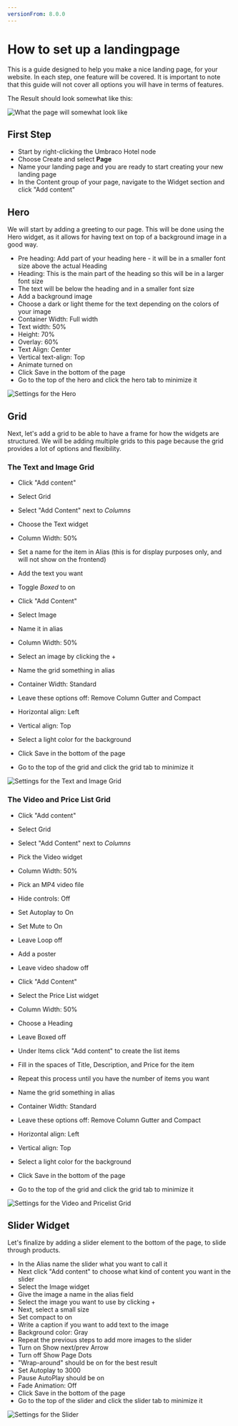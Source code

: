 ```yaml
---
versionFrom: 8.0.0
---
```


# How to set up a landingpage

This is a guide designed to help you make a nice landing page, for your website.
In each step, one feature will be covered. It is important to note that this guide will not cover all options you will have in terms of features.

The Result should look somewhat like this:

![What the page will somewhat look like](images/Frontend-landingpage.gif)

## First Step

- Start by right-clicking the Umbraco Hotel node
- Choose Create and select **Page**
- Name your landing page and you are ready to start creating your new landing page
- In the Content group of your page, navigate to the Widget section and click "Add content"

## Hero

We will start by adding a greeting to our page. This will be done using the Hero widget, as it allows for having text on top of a background image in a good way.

- Pre heading: Add part of your heading here - it will be in a smaller font size above the actual Heading
- Heading: This is the main part of the heading so this will be in a larger font size
- The text will be below the heading and in a smaller font size
- Add a background image
- Choose a dark or light theme for the text depending on the colors of your image
- Container Width: Full width
- Text width: 50%
- Height: 70%
- Overlay: 60%
- Text Align: Center
- Vertical text-align: Top
- Animate turned on
- Click Save in the bottom of the page
- Go to the top of the hero and click the hero tab to minimize it

![Settings for the Hero](images/Heo-Grid.gif)

## Grid

Next, let's add a grid to be able to have a frame for how the widgets are structured.
We will be adding multiple grids to this page because the grid provides a lot of options and flexibility.

### The Text and Image Grid

- Click "Add content"
- Select Grid
- Select "Add Content" next to *Columns*
- Choose the Text widget
- Column Width: 50%
- Set a name for the item in Alias (this is for display purposes only, and will not show on the frontend)
- Add the text you want
- Toggle *Boxed* to on

- Click "Add Content"
- Select Image
- Name it in alias
- Column Width: 50%
- Select an image by clicking the +

- Name the grid something in alias
- Container Width: Standard
- Leave these options off: Remove Column Gutter and Compact
- Horizontal align: Left
- Vertical align: Top
- Select a light color for the background
- Click Save in the bottom of the page
- Go to the top of the grid and click the grid tab to minimize it

![Settings for the Text and Image Grid](images/Text-Image-grid.gif)

### The Video and Price List Grid

- Click "Add content"
- Select Grid
- Select "Add Content" next to *Columns*
- Pick the Video widget
- Column Width: 50%
- Pick an MP4 video file
- Hide controls: Off
- Set Autoplay to On
- Set Mute to On
- Leave Loop off
- Add a poster
- Leave video shadow off

- Click "Add Content"
- Select the Price List widget
- Column Width: 50%
- Choose a Heading 
- Leave Boxed off
- Under Items click "Add content" to create the list items
- Fill in the spaces of Title, Description, and Price for the item 
- Repeat this process until you have the number of items you want

- Name the grid something in alias
- Container Width: Standard
- Leave these options off: Remove Column Gutter and Compact
- Horizontal align: Left
- Vertical align: Top
- Select a light color for the background
- Click Save in the bottom of the page
- Go to the top of the grid and click the grid tab to minimize it

![Settings for the Video and Pricelist Grid](images/video-Pricelist-grid.gif)

## Slider Widget

Let's finalize by adding a slider element to the bottom of the page, to slide through products.

- In the Alias name the slider what you want to call it
- Next click "Add content" to choose what kind of content you want in the slider 
- Select the Image widget
- Give the image a name in the alias field
- Select the image you want to use by clicking +
- Next, select a small size
- Set compact to on
- Write a caption if you want to add text to the image
- Background color: Gray
- Repeat the previous steps to add more images to the slider
- Turn on Show next/prev Arrow
- Turn off Show Page Dots
- "Wrap-around" should be on for the best result
- Set Autoplay to 3000
- Pause AutoPlay should be on
- Fade Animation: Off
- Click Save in the bottom of the page
- Go to the top of the slider and click the slider tab to minimize it

![Settings for the Slider](images/Slider.gif)
